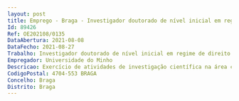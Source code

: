 ```yaml
--- 
layout: post
title: Emprego - Braga - Investigador doutorado de nível inicial em regime de direito privado - Ref. CTTI-55/21-CEHUM(1)
Id: 89426
Ref: OE202108/0135
DataAbertura: 2021-08-08
DataFecho: 2021-08-27
Trabalho: Investigador doutorado de nível inicial em regime de direito privado - Ref. CTTI-55/21-CEHUM(1)
Empregador: Universidade do Minho
Descricao: Exercício de atividades de investigação científica na área científica de Língua e Literatura, subárea científica de Linguística, no âmbito do projeto  Linguagem de Perseguição na Internet  Formas e Mecanismos de Preconceito e Discriminação Online em Corpora Comparáveis Anotado”, ref.ª PTDC LLT LIN 29304 2017, financiado por fundos nacionais através da FCT, com vista ao desenvolvimento de atividades de investigação no referido projeto.
CodigoPostal: 4704-553 BRAGA
Concelho: Braga
Distrito: Braga
--- 
```

